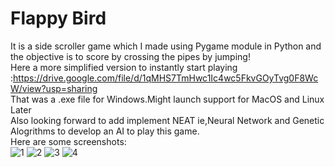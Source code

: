 # Flappy Bird
It is a side scroller game which I made using Pygame module in Python and the objective is to score by crossing the pipes by jumping!  
Here a more simplified version to instantly start playing   
:https://drive.google.com/file/d/1qMHS7TmHwc1Ic4wc5FkvGOyTvg0F8WcW/view?usp=sharing  
That was a .exe file for Windows.Might launch support for MacOS and Linux Later  
Also looking forward to add implement NEAT ie,Neural Network and Genetic Alogrithms to develop an AI to play this game.  
Here are some screenshots:  
![1](https://user-images.githubusercontent.com/37980605/102208711-be90c380-3ef5-11eb-8279-f2cfd1e3d712.png)
![2](https://user-images.githubusercontent.com/37980605/102208715-c05a8700-3ef5-11eb-9bc0-8e09ecc2a3b8.png)
![3](https://user-images.githubusercontent.com/37980605/102208717-c0f31d80-3ef5-11eb-94c5-642574090ddc.png)
![4](https://user-images.githubusercontent.com/37980605/102208719-c2244a80-3ef5-11eb-8593-30777890c9c0.png)
